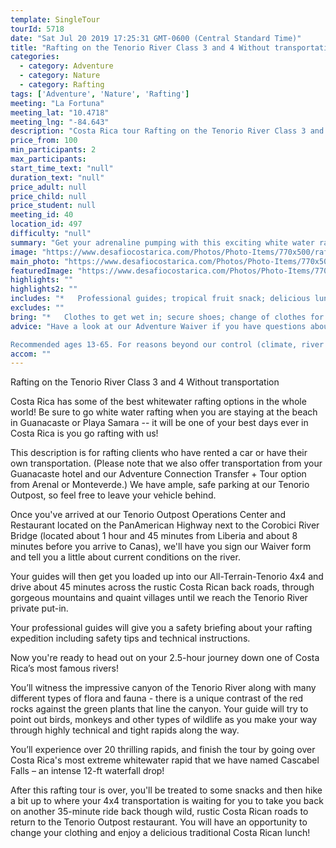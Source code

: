 ```yaml
---
template: SingleTour
tourId: 5718
date: "Sat Jul 20 2019 17:25:31 GMT-0600 (Central Standard Time)"
title: "Rafting on the Tenorio River Class 3 and 4 Without transportation"
categories: 
  - category: Adventure
  - category: Nature
  - category: Rafting
tags: ['Adventure', 'Nature', 'Rafting']
meeting: "La Fortuna"
meeting_lat: "10.4718"
meeting_lng: "-84.643"
description: "Costa Rica tour Rafting on the Tenorio River Class 3 and 4 Without transportation, id 5718"
price_from: 100
min_participants: 2
max_participants: 
start_time_text: "null"
duration_text: "null"
price_adult: null
price_child: null
price_student: null
meeting_id: 40
location_id: 497
difficulty: "null"
summary: "Get your adrenaline pumping with this exciting white water rafting adventure. Costa Rica is well known as the whitewater rafting capital of the world due to its abundant and exciting rivers and its growing number of outdoor enthusiasts. Be sure to try our Guanacaste rafting option on the exciting Rio Tenorio and finish with Costa Rica's most extreme whitewater rapid: Cascabel Falls!"
image: "https://www.desafiocostarica.com/Photos/Photo-Items/770x500/rafting-on-the-tenorio-river---class-3-4---without-transportation-1.jpg"
main_photo: "https://www.desafiocostarica.com/Photos/Photo-Items/770x500/rafting-on-the-tenorio-river---class-3-4---without-transportation-1.jpg"
featuredImage: "https://www.desafiocostarica.com/Photos/Photo-Items/770x500/rafting-on-the-tenorio-river---class-3-4---without-transportation-1.jpg"
highlights: ""
highlights2: ""
includes: "*   Professional guides; tropical fruit snack; delicious lunch"
excludes: ""
bring: "*   Clothes to get wet in; secure shoes; change of clothes for after the tour; a little extra spending money in case you want to buy some beers and the photo CD of your tour; a big smile"
advice: "Have a look at our Adventure Waiver if you have questions about our Costa Rica adventure tour policies.

Recommended ages 13-65. For reasons beyond our control (climate, river levels, etc.), we may change to a more-suitable tour with an equal or similar adventure-appeal or offer other tour options so you don't miss out on a fun day in Costa Rica. We reserve the right to cancel a trip due to unfavorable conditions & will only run a tour according to our policies. Full refund is given if (on rare occasion) no tour is run. This adventure involves some inherent risk and physical exertion, so you must be in good physical condition! While the recommended weight limit for our canyoneering (rappelling), rafting and most zip line tours is 220 lbs (100 kilos) it’s more about waist size than weight as the ropes (canyoneering) and cables (zip lines) and life jackets are rated for over 220 lbs, but the maximum waist size for the harnesses and life jackets used for these tours is usually about 42 inches. So if you are a little over 220 lbs but your waist is less than 42 inches you can still probably do these tours. One other concern is that if you are more than 220 lbs and fall out of a raft, it may be challenging for a raft guide to pull you back in, so please take this into conisderation while booking your tour."
accom: ""
---
```

Rafting on the Tenorio River Class 3 and 4 Without transportation

Costa Rica has some of the best whitewater rafting options in the whole world! Be sure to go white water rafting when you are staying at the beach in Guanacaste or Playa Samara -- it will be one of your best days ever in Costa Rica is you go rafting with us!

This description is for rafting clients who have rented a car or have their own transportation. (Please note that we also offer transportation from your Guanacaste hotel and our Adventure Connection Transfer + Tour option from Arenal or Monteverde.) We have ample, safe parking at our Tenorio Outpost, so feel free to leave your vehicle behind.

Once you've arrived at our Tenorio Outpost Operations Center and Restaurant located on the PanAmerican Highway next to the Corobici River Bridge (located about 1 hour and 45 minutes from Liberia and about 8 minutes before you arrive to Canas), we'll have you sign our Waiver form and tell you a little about current conditions on the river.

Your guides will then get you loaded up into our All-Terrain-Tenorio 4x4 and drive about 45 minutes across the rustic Costa Rican back roads, through gorgeous mountains and quaint villages until we reach the Tenorio River private put-in.

Your professional guides will give you a safety briefing about your rafting expedition including safety tips and technical instructions.

Now you're ready to head out on your 2.5-hour journey down one of Costa Rica’s most famous rivers!

You’ll witness the impressive canyon of the Tenorio River along with many different types of flora and fauna - there is a unique contrast of the red rocks against the green plants that line the canyon. Your guide will try to point out birds, monkeys and other types of wildlife as you make your way through highly technical and tight rapids along the way.

You’ll experience over 20 thrilling rapids, and finish the tour by going over Costa Rica's most extreme whitewater rapid that we have named Cascabel Falls – an intense 12-ft waterfall drop!

After this rafting tour is over, you'll be treated to some snacks and then hike a bit up to where your 4x4 transportation is waiting for you to take you back on another 35-minute ride back though wild, rustic Costa Rican roads to return to the Tenorio Outpost restaurant. You will have an opportunity to change your clothing and enjoy a delicious traditional Costa Rican lunch!